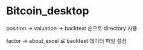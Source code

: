 # Bitcoin_desktop

position -> valuation -> backtest 순으로 directory 사용

factor -> about_excel 로 backtest 데이터 파일 설정
